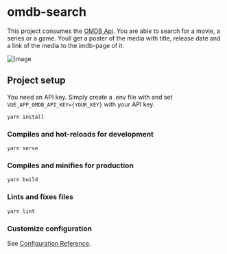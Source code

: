 # omdb-search
This project consumes the [OMDB Api](http://www.omdbapi.com/). You are able to search for a movie, a series or a game. Youll get a poster of the media with title, release date and a link of the media to the imdb-page of it.

![image](https://user-images.githubusercontent.com/29131220/139852303-4cacf3fa-1aa0-4b2c-ab9f-b2e4763914a4.png)



## Project setup
You need an API key. Simply create a .env file with and set `VUE_APP_OMDB_API_KEY={YOUR_KEY}` with your API key.
```
yarn install
```

### Compiles and hot-reloads for development
```
yarn serve
```

### Compiles and minifies for production
```
yarn build
```

### Lints and fixes files
```
yarn lint
```

### Customize configuration
See [Configuration Reference](https://cli.vuejs.org/config/).

